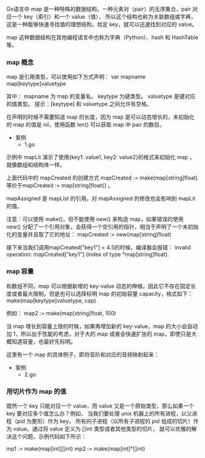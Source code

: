 Go语言中 map 是一种特殊的数据结构，一种元素对（pair）的无序集合，pair 对应一个 key（索引）和一个 value（值），
所以这个结构也称为关联数组或字典，这是一种能够快速寻找值的理想结构，给定 key，就可以迅速找到对应的 value。

map 这种数据结构在其他编程语言中也称为字典（Python）、hash 和 HashTable 等。

### map 概念

map 是引用类型，可以使用如下方式声明：
var mapname map[keytype]valuetype

其中：
mapname 为 map 的变量名。
keytype 为键类型。
valuetype 是键对应的值类型。
提示：[keytype] 和 valuetype 之间允许有空格。

在声明的时候不需要知道 map 的长度，因为 map 是可以动态增长的，未初始化的 map 的值是 nil，使用函数 len() 可以获取 map 中 pair 的数目。

+ 案例
    * 1.go

示例中 mapLit 演示了使用{key1: value1, key2: value2}的格式来初始化 map ，就像数组和结构体一样。

上面代码中的 mapCreated 的创建方式
mapCreated := make(map[string]float)等价于mapCreated := map[string]float{} 。


mapAssigned 是 mapList 的引用，对 mapAssigned 的修改也会影响到 mapLit 的值。

注意：可以使用 make()，但不能使用 new() 来构造 map，如果错误的使用 new() 分配了一个引用对象，会获得一个空引用的指针，相当于声明了一个未初始化的变量并且取了它的地址：
mapCreated := new(map[string]float)

接下来当我们调用mapCreated["key1"] = 4.5的时候，编译器会报错：
invalid operation: mapCreated["key1"] (index of type *map[string]float).    


### map 容量

和数组不同，map 可以根据新增的 key-value 动态的伸缩，因此它不存在固定长度或者最大限制，但是也可以选择标明 map 的初始容量 capacity，格式如下：
make(map[keytype]valuetype, cap)

例如：
map2 := make(map[string]float, 100)

当 map 增长到容量上限的时候，如果再增加新的 key-value，map 的大小会自动加 1，所以出于性能的考虑，对于大的 map 或者会快速扩张的 map，即使只是大概知道容量，也最好先标明。

这里有一个 map 的具体例子，即将音阶和对应的音频映射起来：

+ 案例
    * 2.go

### 用切片作为 map 的值

既然一个 key 只能对应一个 value，而 value 又是一个原始类型，那么如果一个 key 要对应多个值怎么办？例如，
当我们要处理 unix 机器上的所有进程，以父进程（pid 为整形）作为 key，
所有的子进程（以所有子进程的 pid 组成的切片）作为 value。通过将 value 定义为 []int 类型或者其他类型的切片，
就可以优雅的解决这个问题，示例代码如下所示：   

mp1 := make(map[int][]int)
mp2 := make(map[int]*[]int)



